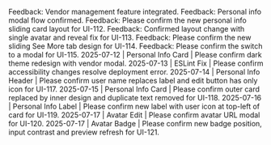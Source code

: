 Feedback: Vendor management feature integrated.
Feedback: Personal info modal flow confirmed.
Feedback: Please confirm the new personal info sliding card layout for UI-112.
Feedback: Confirmed layout change with single avatar and reveal fix for UI-113.
Feedback: Please confirm the new sliding See More tab design for UI-114.
Feedback: Please confirm the switch to a modal for UI-115.
2025-07-12 | Personal Info Card | Please confirm dark theme redesign with vendor modal.
2025-07-13 | ESLint Fix | Please confirm accessibility changes resolve deployment error.
2025-07-14 | Personal Info Header | Please confirm user name replaces label and edit button has only icon for UI-117.
2025-07-15 | Personal Info Card | Please confirm outer card replaced by inner design and duplicate text removed for UI-118.
2025-07-16 | Personal Info Label | Please confirm new label with user icon at top-left of card for UI-119.
2025-07-17 | Avatar Edit | Please confirm avatar URL modal for UI-120.
2025-07-17 | Avatar Badge | Please confirm new badge position, input contrast and preview refresh for UI-121.
